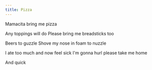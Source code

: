 ```yaml
---
title: Pizza
---
```

Mamacita bring me pizza

Any toppings will do
Please bring me breadsticks too

Beers to guzzle 
Shove my nose in foam to nuzzle

I ate too much and now feel sick
I'm gonna hurl please take me home

And quick